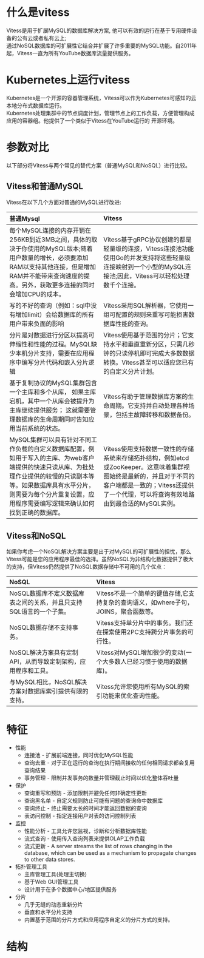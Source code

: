 # 什么是vitess
  Vitess是用于扩展MySQL的数据库解决方案, 他可以有效的运行在基于专用硬件设备的公有云或者私有云上;  
通过NoSQL数据库的可扩展性它结合并扩展了许多重要的MySQL功能。自2011年起，Vitess一直为所有YouTube数据库流量提供服务。


# Kubernetes上运行vitess
  Kubernetes是一个开源的容器管理系统，Vitess可以作为Kubernetes可感知的云本地分布式数据库运行。  
  Kubernetes处理集群中的节点调度计划，管理节点上的工作负载，方便管理构成应用的容器组。他提供了一个类似于Vitess在YouTube运行的
开源环境。  

# 参数对比
  以下部分将Vitess与两个常见的替代方案（普通MySQL和NoSQL）进行比较。

## Vitess和普通MySQL
   Vitess在以下几个方面对普通的MySQL进行改进:

普通Mysql|Vitess
:------|:----
每个MySQL连接的内存开销在256KB到近3MB之间，具体的取决于你使用的MySQL版本;随着用户数量的增长，必须要添加RAM以支持其他连接，但是增加RAM并不能带来查询速度的提高。另外，获取更多连接的同时会增加CPU的成本。                  |Vitess基于gRPC协议创建的都是轻量级的连接，Vitess连接池功能使用Go的并发支持将这些轻量级连接映射到一个小型的MySQL连接池;因此，Vitess可以轻松处理数千个连接。
写的不好的查询（例如：sql中没有增加limit）会给数据库的所有用户带来负面的影响|Vitess采用SQL解析器，它使用一组可配置的规则来重写可能损害数据库性能的查询。
分片是对数据进行分区以提高可伸缩性和性能的过程。MySQL缺少本机分片支持，需要在应用程序中编写分片代码和嵌入分片逻辑|Vitess使用基于范围的分片；它支持水平和垂直重新分区，只需几秒钟的只读停机即可完成大多数数据转换。Vitess甚至可以适应您已有的自定义分片计划。
基于复制协议的MySQL集群包含一个主库和多个从库， 如果主库宕机，其中一个从库会被提升为主库继续提供服务； 这就需要管理数据库的生命周期同时告知应用当前系统的状态。|Vitess有助于管理数据库方案的生命周期。它支持并自动处理各种场景，包括主故障转移和数据备份。
MySQL集群可以具有针对不同工作负载的自定义数据库配置，例如用于写入的主库、为web客户端提供的快速只读从库、为批处理作业提供的较慢的只读副本等等。如果数据库具有水平分片，则需要为每个分片重复设置，应用程序需要编写逻辑来确认如何找到正确的数据库。|Vitess使用支持数据一致性的存储系统来存储拓扑结构，例如etcd或ZooKeeper。这意味着集群视图始终是最新的，并且对于不同的客户端都是一致的；Vitess还提供了一个代理，可以将查询有效地路由到最合适的MySQL实例。

## Vitess和NoSQL
  如果你考虑一个NoSQL解决方案主要是出于对MySQL的可扩展性的担忧，那么Vitess可能是您的应用程序最佳的选择。虽然NoSQL为非结构化数据提供了极大的支持，但Vitess仍然提供了NoSQL数据存储中不可用的几个优点：

NoSQL|Vitess
:------|:----
NoSQL数据库不定义数据库表之间的关系，并且只支持SQL语言的一个子集。|Vitess不是一个简单的键值存储,它支持复杂的查询语义，如where子句，JOINS，聚合函数等。
NoSQL数据存储不支持事务。|Vitess支持单分片中的事务。我们还在探索使用2PC支持跨分片事务的可行性。
NoSQL解决方案具有定制API，从而导致定制架构，应用程序和工具。|Vitess对MySQL增加很少的变动(一个大多数人已经习惯于使用的数据库)。
与MySQL相比，NoSQL解决方案对数据库索引提供有限的支持。|Vitess允许您使用所有MySQL的索引功能来优化查询性能。

# 特征
* 性能
  * 连接池 - 扩展前端连接，同时优化MySQL性能
  * 查询去重 - 对于正在运行的查询在执行期间接收的任何相同请求都会复用查询结果
  * 事务管理 - 限制并发事务的数量并管理截止时间以优化整体吞吐量
* 保护
  * 查询重写和预防 - 添加限制并避免任何非确定性更新
  * 查询黑名单 - 自定义规则防止可能有问题的查询命中数据库
  * 查询终止 - 终止需要太长的时间才能返回数据的查询
  * 表访问控制 - 指定连接用户对表的访问控制列表
* 监控
  * 性能分析 - 工具允许您监视，诊断和分析数据库性能
  * 流式查询 - 使用传入查询列表来提供OLAP工作负载
  * 流式更新 - A server streams the list of rows changing in the database, which can be used as a mechanism to propagate changes to other data stores.
* 拓扑管理工具
  * 主库管理工具(处理主切换)
  * 基于Web GUI管理工具
  * 设计用于在多个数据中心/地区提供服务
* 分片
  * 几乎无缝的动态重新分片
  * 垂直和水平分片支持
  * 内置基于范围的分片方式和应用程序自定义的分片方式的支持。

# 结构
